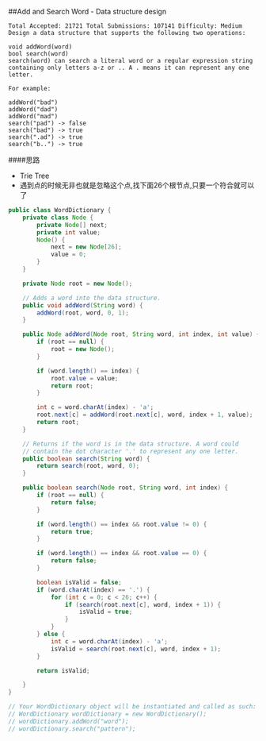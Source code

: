 ##Add and Search Word - Data structure design

	Total Accepted: 21721 Total Submissions: 107141 Difficulty: Medium
	Design a data structure that supports the following two operations:

	void addWord(word)
	bool search(word)
	search(word) can search a literal word or a regular expression string containing only letters a-z or .. A . means it can represent any one letter.

	For example:

	addWord("bad")
	addWord("dad")
	addWord("mad")
	search("pad") -> false
	search("bad") -> true
	search(".ad") -> true
	search("b..") -> true

####思路
- Trie Tree
- 遇到点的时候无非也就是忽略这个点,找下面26个根节点,只要一个符合就可以了

```java
public class WordDictionary {
    private class Node {
        private Node[] next;
        private int value;
        Node() {
            next = new Node[26];
            value = 0;
        }
    }

    private Node root = new Node();

    // Adds a word into the data structure.
    public void addWord(String word) {
        addWord(root, word, 0, 1);
    }

    public Node addWord(Node root, String word, int index, int value) {
        if (root == null) {
            root = new Node();
        }

        if (word.length() == index) {
            root.value = value;
            return root;
        }

        int c = word.charAt(index) - 'a';
        root.next[c] = addWord(root.next[c], word, index + 1, value);
        return root;
    }

    // Returns if the word is in the data structure. A word could
    // contain the dot character '.' to represent any one letter.
    public boolean search(String word) {
        return search(root, word, 0);
    }

    public boolean search(Node root, String word, int index) {
        if (root == null) {
            return false;
        }

        if (word.length() == index && root.value != 0) {
            return true;
        }

        if (word.length() == index && root.value == 0) {
            return false;
        }

        boolean isValid = false;
        if (word.charAt(index) == '.') {
            for (int c = 0; c < 26; c++) {
                if (search(root.next[c], word, index + 1)) {
                    isValid = true;
                }
            }
        } else {
            int c = word.charAt(index) - 'a';
            isValid = search(root.next[c], word, index + 1);
        }

        return isValid;

    }
}

// Your WordDictionary object will be instantiated and called as such:
// WordDictionary wordDictionary = new WordDictionary();
// wordDictionary.addWord("word");
// wordDictionary.search("pattern");
```
